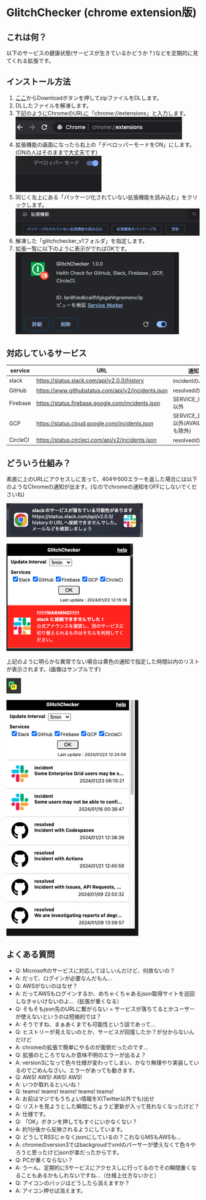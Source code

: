 # GlitchChecker (chrome extension版)

## これは何？  

以下のサービスの健康状態(サービスが生きているかどうか？)などを定期的に見てくれる拡張です。  

## インストール方法

1. [ここ](https://github.com/bu-kurokky/apps/raw/main/glitchchecker/glitchchecker_v1.zip)からDownloadボタンを押してzipファイルをDLします。
1. DLしたファイルを解凍します。
1. 下記のようにChromeのURLに「chrome://extensions」と入力します。  
![notice](img/url.png)  
1. 拡張機能の画面になったら右上の「デベロッパーモードをON」にします。(ONの人はそのままで大丈夫です)  
![notice](img/devmode.png)  
1. 同じく左上にある「パッケージ化されていない拡張機能を読み込む」をクリックします。  
![notice](img/btn.png)  
1. 解凍した「glitchchecker_v1フォルダ」を指定します。
1. 拡張一覧に以下のように表示がでればOKです。  
![notice](img/box.png)  


## 対応しているサービス

|service|URL|通知フィルタ|
|-|-|-|
|slack|https://status.slack.com/api/v2.0.0/history |incidentのみ|
|GitHub|https://www.githubstatus.com/api/v2/incidents.json |resolvedのみ|
|Firebase|https://status.firebase.google.com/incidents.json |SERVICE_INFORMATION以外|
|GCP|https://status.cloud.google.com/incidents.json |SERVICE_DISRUPTION以外(AVAILABLEなものも除外)|
|CircleCI|https://status.circleci.com/api/v2/incidents.json |resolvedのみ|

## どういう仕組み？

素直に上のURLにアクセスしに言って、404や500エラーを返した場合には以下のようなChromeの通知が出ます。(なのでchromeの通知をOFFにしないでくださいね)  


![notice](img/notice.png)

![sample](img/sample.png)

上記のように明らかな異常でない場合は黄色の通知で指定した時間以内のリストが表示されます。(画像はサンプルです)

![badge](img/badge.png)

![list](img/list.png)

## よくある質問

- Q: Microsoftのサービスに対応してほしいんだけど、何故ないの？
- A: だって、ログインが必要なんだもん…
- Q: AWSがないのはなぜ？
- A: だってAWSもログインするか、めちゃくちゃあるjson取得サイトを巡回しなきゃいけないのよ…（拡張が重くなる）
- Q: そもそもjson先のURLに繋がらない = サービスが落ちてるとかユーザーが使えないというのは短絡的では？
- A: そうですね、まぁあくまでも可能性という話であって…
- Q: ヒストリーが見えないのとか、サービスが回復したか？が分からないんだけど
- A: chromeの拡張で簡単にやるのが面倒だったのです…
- Q: 拡張のところでなんか意味不明のエラーが出るよ？
- A: version3になって色々仕様が変わってしまい、かなり無理やり実装しているのでごめんなさい。エラーがあっても動きます。
- Q: AWS! AWS! AWS! AWS!
- A: いつか取れるといいね！
- Q: teams! teams! teams! teams! teams!
- A: お前はマジでもうちょい情報をX(Twitter以外でも)出せ
- Q: リストを見ようとした瞬間にちょうど更新が入って見れなくなったけど？
- A: 仕様です。
- Q: 「OK」ボタンを押してもすぐにいかなくない？
- A: 約1分後から反映されるようにしています。
- Q: どうしてRSSじゃなくjsonにしているの？これならMSもAWSも…
- A: chromeのversion3ではbackgroudでxmlのパーサーが使えなくて色々やろうと思ったけどjsonが楽だったからです。
- Q: PCが重くならない？
- A: うーん、定期的に5サービスにアクセスしに行ってるのでその瞬間重くなることもあるかもしれないですね…（仕様上仕方ないかと）
- Q: アイコンのバッジはどうしたら消えますか？
- A: アイコン押せば消えます。
